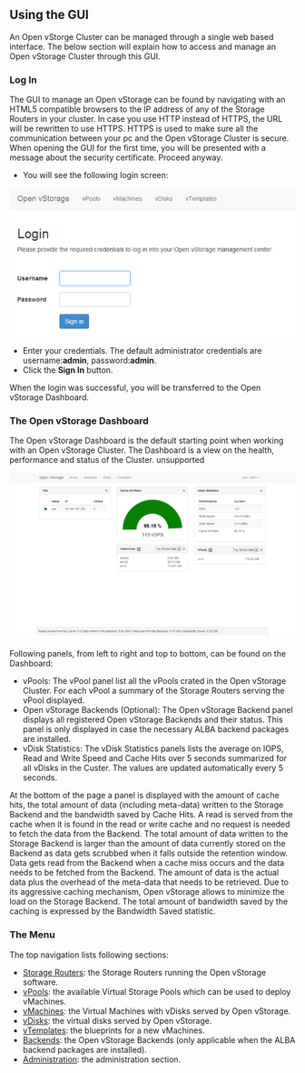 ## Using the GUI

An Open vStorge Cluster can be managed through a single web based
interface. The below section will explain how to access and manage an
Open vStorage Cluster through this GUI.

### Log In

The GUI to manage an Open vStorage can be found by navigating with an
HTML5 compatible browsers to the IP address of any of the Storage
Routers in your cluster. In case you use HTTP instead of HTTPS,
the URL will be rewritten to use HTTPS. HTTPS is used to make sure all
the communication between your pc and the Open vStorage Cluster is
secure. When opening the GUI for the first time, you will be presented
with a message about the security certificate. Proceed anyway.

-   You will see the following login screen:

![](../../Images/login.png)


-   Enter your credentials. The default administrator credentials are
    username:**admin**, password:**admin**.
-   Click the **Sign In** button.

When the login was successful, you will be transferred to the Open
vStorage Dashboard.


### The Open vStorage Dashboard

The Open vStorage Dashboard is the default starting point when working
with an Open vStorage Cluster. The Dashboard is a view on the health,
performance and status of the Cluster. unsupported

![](../../Images/dashboard_small.png)


Following panels, from left to right and top to bottom, can be found on
the Dashboard:

-   vPools: The vPool panel list all the vPools crated in the Open vStorage Cluster. For each vPool a summary of the Storage Routers serving the vPool displayed.
-   Open vStorage Backends (Optional): The Open vStorage Backend panel displays all registered Open vStorage Backends and their status. This panel is only displayed in case the necessary ALBA backend packages are installed.
-   vDisk Statistics: The vDisk Statistics panels lists the average on
    IOPS, Read and Write Speed and Cache Hits over 5 seconds summarized
    for all vDisks in the Custer. The values are updated automatically
    every 5 seconds.

At the bottom of the page a panel is displayed with the amount of cache
hits, the total amount of data (including meta-data) written to the
Storage Backend and the bandwidth
saved by Cache Hits. A read is served from the cache when it is found in
the read or write cache and no request is needed to fetch the data from
the Backend. The total amount of data written to the Storage Backend is
larger than the amount of data currently stored on the Backend as data
gets scrubbed when it falls outside the retention window. Data gets read
from the Backend when a cache miss occurs and the data needs to be
fetched from the Backend. The amount of data is the actual data plus the
overhead of the meta-data that needs to be retrieved. Due to its
aggressive caching mechanism, Open vStorage allows to minimize the load
on the Storage Backend. The total amount of bandwidth saved by the
caching is expressed by the Bandwidth Saved statistic.

### The Menu

The top navigation lists following sections:

-   [Storage Routers](storagerouters.md): the Storage Routers running the Open
    vStorage software.
-   [vPools](vpools.md): the available Virtual Storage Pools which can be
    used to deploy vMachines.
-   [vMachines](vmachines.md): the Virtual Machines with vDisks served by
    Open vStorage.
-   [vDisks](vdisks.md): the virtual disks served by Open vStorage.
-   [vTemplates](vtemplates.md): the blueprints for a new vMachines.
-   [Backends](backends.md): the Open vStorage Backends (only applicable
    when the ALBA backend packages are installed).
-   [Administration](administration.md): the administration section.

